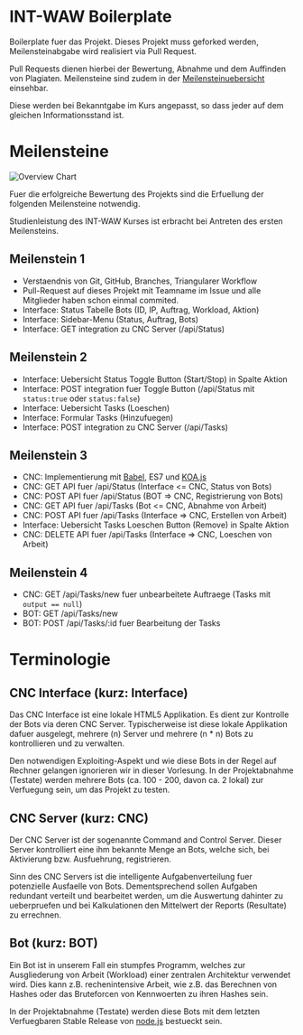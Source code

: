
# INT-WAW Boilerplate

Boilerplate fuer das Projekt. Dieses Projekt muss geforked werden,
Meilensteinabgabe wird realisiert via Pull Request.

Pull Requests dienen hierbei der Bewertung, Abnahme und dem Auffinden
von Plagiaten. Meilensteine sind zudem in der [Meilensteinuebersicht](https://github.com/INT-WAW/Boilerplate/milestones)
einsehbar.

Diese werden bei Bekanntgabe im Kurs angepasst, so dass jeder auf
dem gleichen Informationsstand ist.

# Meilensteine

![Overview Chart](./guides/asset/readme-overview.png)

Fuer die erfolgreiche Bewertung des Projekts
sind die Erfuellung der folgenden Meilensteine
notwendig.

Studienleistung des INT-WAW Kurses ist erbracht
bei Antreten des ersten Meilensteins.

## Meilenstein 1

- Verstaendnis von Git, GitHub, Branches, Triangularer Workflow
- Pull-Request auf dieses Projekt mit Teamname im Issue und alle Mitglieder haben schon einmal commited.
- Interface: Status Tabelle Bots (ID, IP, Auftrag, Workload, Aktion)
- Interface: Sidebar-Menu (Status, Auftrag, Bots)
- Interface: GET integration zu CNC Server (/api/Status)

## Meilenstein 2

- Interface: Uebersicht Status Toggle Button (Start/Stop) in Spalte Aktion
- Interface: POST integration fuer Toggle Button (/api/Status mit `status:true` oder `status:false`)
- Interface: Uebersicht Tasks (Loeschen)
- Interface: Formular Tasks (Hinzufuegen)
- Interface: POST integration zu CNC Server (/api/Tasks)

## Meilenstein 3

- CNC: Implementierung mit [Babel](https://babeljs.io/), ES7 und [KOA.js](https://github.com/koajs/koa)
- CNC: GET API fuer /api/Status (Interface &lt;= CNC, Status von Bots)
- CNC: POST API fuer /api/Status (BOT =&gt; CNC, Registrierung von Bots)
- CNC: GET API fuer /api/Tasks (Bot &lt;= CNC, Abnahme von Arbeit)
- CNC: POST API fuer /api/Tasks (Interface =&gt; CNC, Erstellen von Arbeit)
- Interface: Uebersicht Tasks Loeschen Button (Remove) in Spalte Aktion
- CNC: DELETE API fuer /api/Tasks (Interface =&gt; CNC, Loeschen von Arbeit)

## Meilenstein 4

- CNC: GET /api/Tasks/new fuer unbearbeitete Auftraege (Tasks mit `output == null`)
- BOT: GET /api/Tasks/new
- BOT: POST /api/Tasks/:id fuer Bearbeitung der Tasks


# Terminologie

## CNC Interface (kurz: Interface)

Das CNC Interface ist eine lokale HTML5 Applikation. Es dient zur
Kontrolle der Bots via deren CNC Server. Typischerweise ist diese
lokale Applikation dafuer ausgelegt, mehrere (n) Server und mehrere
(n * n) Bots zu kontrollieren und zu verwalten.

Den notwendigen Exploiting-Aspekt und wie diese Bots in der Regel
auf Rechner gelangen ignorieren wir in dieser Vorlesung. In der
Projektabnahme (Testate) werden mehrere Bots (ca. 100 - 200, davon
ca. 2 lokal) zur Verfuegung sein, um das Projekt zu testen.

## CNC Server (kurz: CNC)

Der CNC Server ist der sogenannte Command and Control Server. Dieser
Server kontrolliert eine ihm bekannte Menge an Bots, welche sich, bei
Aktivierung bzw. Ausfuehrung, registrieren.

Sinn des CNC Servers ist die intelligente Aufgabenverteilung fuer
potenzielle Ausfaelle von Bots. Dementsprechend sollen Aufgaben
redundant verteilt und bearbeitet werden, um die Auswertung dahinter
zu ueberpruefen und bei Kalkulationen den Mittelwert der Reports
(Resultate) zu errechnen.

## Bot (kurz: BOT)

Ein Bot ist in unserem Fall ein stumpfes Programm, welches zur
Ausgliederung von Arbeit (Workload) einer zentralen Architektur
verwendet wird. Dies kann z.B. rechenintensive Arbeit, wie z.B. das
Berechnen von Hashes oder das Bruteforcen von Kennwoerten zu ihren
Hashes sein.

In der Projektabnahme (Testate) werden diese Bots mit dem letzten
Verfuegbaren Stable Release von [node.js](https://nodejs.org)
bestueckt sein.

